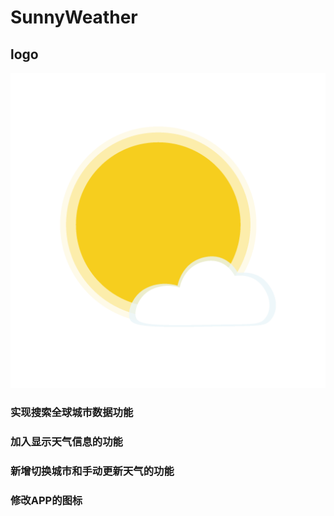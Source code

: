 # SunnyWeather
## logo
![sunny_weather_logo](./logo/sunny_weather_logo.png)
### 实现搜索全球城市数据功能
### 加入显示天气信息的功能
### 新增切换城市和手动更新天气的功能
### 修改APP的图标